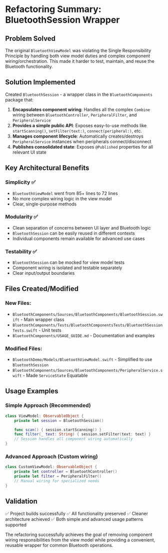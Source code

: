 # Refactoring Summary: BluetoothSession Wrapper

## Problem Solved
The original `BluetoothViewModel` was violating the Single Responsibility Principle by handling both view model duties and complex component wiring/orchestration. This made it harder to test, maintain, and reuse the Bluetooth functionality.

## Solution Implemented
Created `BluetoothSession` - a wrapper class in the `BluetoothComponents` package that:

1. **Encapsulates component wiring**: Handles all the complex `Combine` wiring between `BluetoothController`, `PeripheralFilter`, and `PeripheralService`
2. **Provides a simple public API**: Exposes easy-to-use methods like `startScanning()`, `setFilter(text:)`, `connect(peripheral:)`, etc.
3. **Manages component lifecycle**: Automatically creates/destroys `PeripheralService` instances when peripherals connect/disconnect
4. **Publishes consolidated state**: Exposes `@Published` properties for all relevant UI state

## Key Architectural Benefits

### Simplicity ✅
- `BluetoothViewModel` went from 85+ lines to 72 lines
- No more complex wiring logic in the view model
- Clear, single-purpose methods

### Modularity ✅
- Clean separation of concerns between UI layer and Bluetooth logic
- `BluetoothSession` can be easily reused in different contexts
- Individual components remain available for advanced use cases

### Testability ✅
- `BluetoothSession` can be mocked for view model tests
- Component wiring is isolated and testable separately
- Clear input/output boundaries

## Files Created/Modified

### New Files:
- `BluetoothComponents/Sources/BluetoothComponents/BluetoothSession.swift` - Main wrapper class
- `BluetoothComponents/Tests/BluetoothComponentsTests/BluetoothSessionTests.swift` - Unit tests
- `BluetoothComponents/USAGE_GUIDE.md` - Documentation and examples

### Modified Files:
- `BluetoothDemo/Models/BluetoothViewModel.swift` - Simplified to use `BluetoothSession`
- `BluetoothComponents/Sources/BluetoothComponents/PeripheralService.swift` - Made `ServiceState` Equatable

## Usage Examples

### Simple Approach (Recommended)
```swift
class ViewModel: ObservableObject {
    private let session = BluetoothSession()

    func scan() { session.startScanning() }
    func filter(_ text: String) { session.setFilter(text: text) }
    // Session handles all component wiring automatically
}
```

### Advanced Approach (Custom wiring)
```swift
class CustomViewModel: ObservableObject {
    private let controller = BluetoothController()
    private let filter = PeripheralFilter()
    // Manual wiring for specialized needs
}
```

## Validation
✅ Project builds successfully
✅ All functionality preserved
✅ Cleaner architecture achieved
✅ Both simple and advanced usage patterns supported

The refactoring successfully achieves the goal of removing component wiring responsibilities from the view model while providing a convenient, reusable wrapper for common Bluetooth operations.
